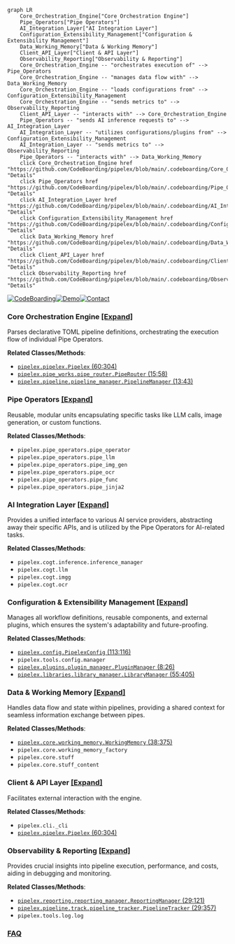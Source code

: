```mermaid
graph LR
    Core_Orchestration_Engine["Core Orchestration Engine"]
    Pipe_Operators["Pipe Operators"]
    AI_Integration_Layer["AI Integration Layer"]
    Configuration_Extensibility_Management["Configuration & Extensibility Management"]
    Data_Working_Memory["Data & Working Memory"]
    Client_API_Layer["Client & API Layer"]
    Observability_Reporting["Observability & Reporting"]
    Core_Orchestration_Engine -- "orchestrates execution of" --> Pipe_Operators
    Core_Orchestration_Engine -- "manages data flow with" --> Data_Working_Memory
    Core_Orchestration_Engine -- "loads configurations from" --> Configuration_Extensibility_Management
    Core_Orchestration_Engine -- "sends metrics to" --> Observability_Reporting
    Client_API_Layer -- "interacts with" --> Core_Orchestration_Engine
    Pipe_Operators -- "sends AI inference requests to" --> AI_Integration_Layer
    AI_Integration_Layer -- "utilizes configurations/plugins from" --> Configuration_Extensibility_Management
    AI_Integration_Layer -- "sends metrics to" --> Observability_Reporting
    Pipe_Operators -- "interacts with" --> Data_Working_Memory
    click Core_Orchestration_Engine href "https://github.com/CodeBoarding/pipelex/blob/main/.codeboarding/Core_Orchestration_Engine.md" "Details"
    click Pipe_Operators href "https://github.com/CodeBoarding/pipelex/blob/main/.codeboarding/Pipe_Operators.md" "Details"
    click AI_Integration_Layer href "https://github.com/CodeBoarding/pipelex/blob/main/.codeboarding/AI_Integration_Layer.md" "Details"
    click Configuration_Extensibility_Management href "https://github.com/CodeBoarding/pipelex/blob/main/.codeboarding/Configuration_Extensibility_Management.md" "Details"
    click Data_Working_Memory href "https://github.com/CodeBoarding/pipelex/blob/main/.codeboarding/Data_Working_Memory.md" "Details"
    click Client_API_Layer href "https://github.com/CodeBoarding/pipelex/blob/main/.codeboarding/Client_API_Layer.md" "Details"
    click Observability_Reporting href "https://github.com/CodeBoarding/pipelex/blob/main/.codeboarding/Observability_Reporting.md" "Details"
```

[![CodeBoarding](https://img.shields.io/badge/Generated%20by-CodeBoarding-9cf?style=flat-square)](https://github.com/CodeBoarding/GeneratedOnBoardings)[![Demo](https://img.shields.io/badge/Try%20our-Demo-blue?style=flat-square)](https://www.codeboarding.org/demo)[![Contact](https://img.shields.io/badge/Contact%20us%20-%20contact@codeboarding.org-lightgrey?style=flat-square)](mailto:contact@codeboarding.org)


### Core Orchestration Engine [[Expand]](./Core_Orchestration_Engine.md)
Parses declarative TOML pipeline definitions, orchestrating the execution flow of individual Pipe Operators.


**Related Classes/Methods**:

- <a href="https://github.com/CodeBoarding/pipelex/blob/main/pipelex/pipelex.py#L60-L304" target="_blank" rel="noopener noreferrer">`pipelex.pipelex.Pipelex` (60:304)</a>
- <a href="https://github.com/CodeBoarding/pipelex/blob/main/pipelex/pipe_works/pipe_router.py#L15-L58" target="_blank" rel="noopener noreferrer">`pipelex.pipe_works.pipe_router.PipeRouter` (15:58)</a>
- <a href="https://github.com/CodeBoarding/pipelex/blob/main/pipelex/pipeline/pipeline_manager.py#L13-L43" target="_blank" rel="noopener noreferrer">`pipelex.pipeline.pipeline_manager.PipelineManager` (13:43)</a>


### Pipe Operators [[Expand]](./Pipe_Operators.md)
Reusable, modular units encapsulating specific tasks like LLM calls, image generation, or custom functions.


**Related Classes/Methods**:

- `pipelex.pipe_operators.pipe_operator`
- `pipelex.pipe_operators.pipe_llm`
- `pipelex.pipe_operators.pipe_img_gen`
- `pipelex.pipe_operators.pipe_ocr`
- `pipelex.pipe_operators.pipe_func`
- `pipelex.pipe_operators.pipe_jinja2`


### AI Integration Layer [[Expand]](./AI_Integration_Layer.md)
Provides a unified interface to various AI service providers, abstracting away their specific APIs, and is utilized by the Pipe Operators for AI-related tasks.


**Related Classes/Methods**:

- `pipelex.cogt.inference.inference_manager`
- `pipelex.cogt.llm`
- `pipelex.cogt.imgg`
- `pipelex.cogt.ocr`


### Configuration & Extensibility Management [[Expand]](./Configuration_Extensibility_Management.md)
Manages all workflow definitions, reusable components, and external plugins, which ensures the system's adaptability and future-proofing.


**Related Classes/Methods**:

- <a href="https://github.com/CodeBoarding/pipelex/blob/main/pipelex/config.py#L113-L116" target="_blank" rel="noopener noreferrer">`pipelex.config.PipelexConfig` (113:116)</a>
- `pipelex.tools.config.manager`
- <a href="https://github.com/CodeBoarding/pipelex/blob/main/pipelex/plugins/plugin_manager.py#L8-L26" target="_blank" rel="noopener noreferrer">`pipelex.plugins.plugin_manager.PluginManager` (8:26)</a>
- <a href="https://github.com/CodeBoarding/pipelex/blob/main/pipelex/libraries/library_manager.py#L55-L405" target="_blank" rel="noopener noreferrer">`pipelex.libraries.library_manager.LibraryManager` (55:405)</a>


### Data & Working Memory [[Expand]](./Data_Working_Memory.md)
Handles data flow and state within pipelines, providing a shared context for seamless information exchange between pipes.


**Related Classes/Methods**:

- <a href="https://github.com/CodeBoarding/pipelex/blob/main/pipelex/core/working_memory.py#L38-L375" target="_blank" rel="noopener noreferrer">`pipelex.core.working_memory.WorkingMemory` (38:375)</a>
- `pipelex.core.working_memory_factory`
- `pipelex.core.stuff`
- `pipelex.core.stuff_content`


### Client & API Layer [[Expand]](./Client_API_Layer.md)
Facilitates external interaction with the engine.


**Related Classes/Methods**:

- `pipelex.cli._cli`
- <a href="https://github.com/CodeBoarding/pipelex/blob/main/pipelex/pipelex.py#L60-L304" target="_blank" rel="noopener noreferrer">`pipelex.pipelex.Pipelex` (60:304)</a>


### Observability & Reporting [[Expand]](./Observability_Reporting.md)
Provides crucial insights into pipeline execution, performance, and costs, aiding in debugging and monitoring.


**Related Classes/Methods**:

- <a href="https://github.com/CodeBoarding/pipelex/blob/main/pipelex/reporting/reporting_manager.py#L29-L121" target="_blank" rel="noopener noreferrer">`pipelex.reporting.reporting_manager.ReportingManager` (29:121)</a>
- <a href="https://github.com/CodeBoarding/pipelex/blob/main/pipelex/pipeline/track/pipeline_tracker.py#L29-L357" target="_blank" rel="noopener noreferrer">`pipelex.pipeline.track.pipeline_tracker.PipelineTracker` (29:357)</a>
- `pipelex.tools.log.log`




### [FAQ](https://github.com/CodeBoarding/GeneratedOnBoardings/tree/main?tab=readme-ov-file#faq)
